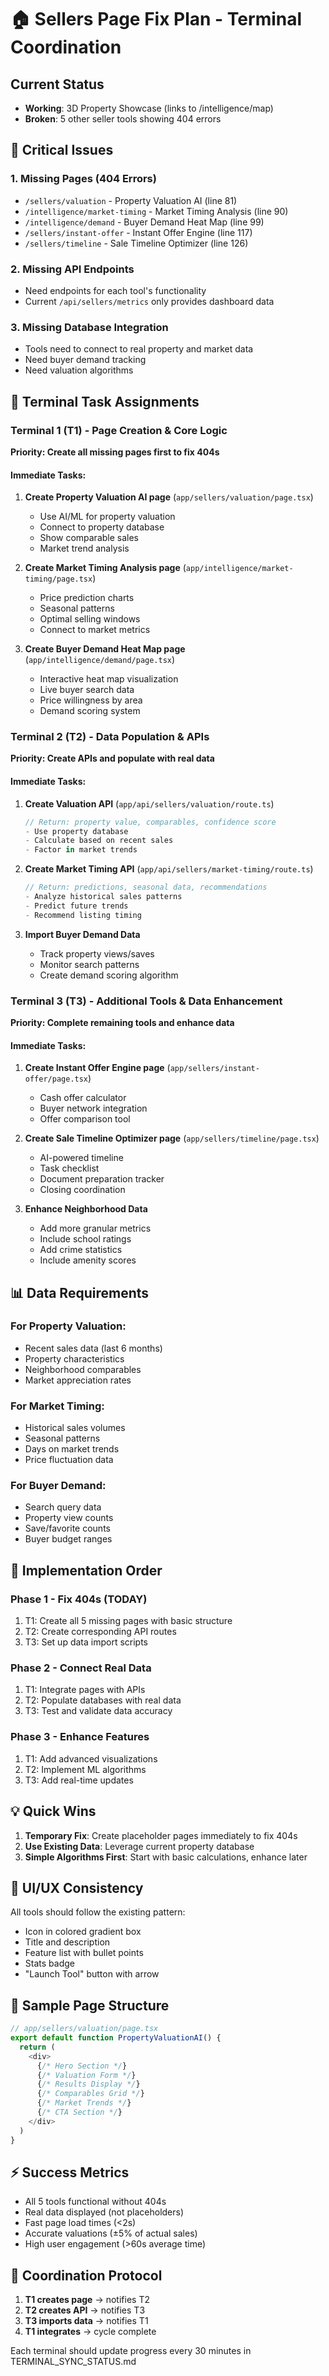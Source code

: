 # 🏠 Sellers Page Fix Plan - Terminal Coordination

## Current Status
- **Working**: 3D Property Showcase (links to /intelligence/map)
- **Broken**: 5 other seller tools showing 404 errors

## 🔴 Critical Issues

### 1. **Missing Pages (404 Errors)**
- `/sellers/valuation` - Property Valuation AI (line 81)
- `/intelligence/market-timing` - Market Timing Analysis (line 90) 
- `/intelligence/demand` - Buyer Demand Heat Map (line 99)
- `/sellers/instant-offer` - Instant Offer Engine (line 117)
- `/sellers/timeline` - Sale Timeline Optimizer (line 126)

### 2. **Missing API Endpoints**
- Need endpoints for each tool's functionality
- Current `/api/sellers/metrics` only provides dashboard data

### 3. **Missing Database Integration**
- Tools need to connect to real property and market data
- Need buyer demand tracking
- Need valuation algorithms

## 🎯 Terminal Task Assignments

### Terminal 1 (T1) - Page Creation & Core Logic
**Priority: Create all missing pages first to fix 404s**

#### Immediate Tasks:
1. **Create Property Valuation AI page** (`app/sellers/valuation/page.tsx`)
   - Use AI/ML for property valuation
   - Connect to property database
   - Show comparable sales
   - Market trend analysis

2. **Create Market Timing Analysis page** (`app/intelligence/market-timing/page.tsx`)
   - Price prediction charts
   - Seasonal patterns
   - Optimal selling windows
   - Connect to market metrics

3. **Create Buyer Demand Heat Map page** (`app/intelligence/demand/page.tsx`)
   - Interactive heat map visualization
   - Live buyer search data
   - Price willingness by area
   - Demand scoring system

### Terminal 2 (T2) - Data Population & APIs
**Priority: Create APIs and populate with real data**

#### Immediate Tasks:
1. **Create Valuation API** (`app/api/sellers/valuation/route.ts`)
   ```typescript
   // Return: property value, comparables, confidence score
   - Use property database
   - Calculate based on recent sales
   - Factor in market trends
   ```

2. **Create Market Timing API** (`app/api/sellers/market-timing/route.ts`)
   ```typescript
   // Return: predictions, seasonal data, recommendations
   - Analyze historical sales patterns
   - Predict future trends
   - Recommend listing timing
   ```

3. **Import Buyer Demand Data**
   - Track property views/saves
   - Monitor search patterns
   - Create demand scoring algorithm

### Terminal 3 (T3) - Additional Tools & Data Enhancement
**Priority: Complete remaining tools and enhance data**

#### Immediate Tasks:
1. **Create Instant Offer Engine page** (`app/sellers/instant-offer/page.tsx`)
   - Cash offer calculator
   - Buyer network integration
   - Offer comparison tool

2. **Create Sale Timeline Optimizer page** (`app/sellers/timeline/page.tsx`)
   - AI-powered timeline
   - Task checklist
   - Document preparation tracker
   - Closing coordination

3. **Enhance Neighborhood Data**
   - Add more granular metrics
   - Include school ratings
   - Add crime statistics
   - Include amenity scores

## 📊 Data Requirements

### For Property Valuation:
- Recent sales data (last 6 months)
- Property characteristics
- Neighborhood comparables
- Market appreciation rates

### For Market Timing:
- Historical sales volumes
- Seasonal patterns
- Days on market trends
- Price fluctuation data

### For Buyer Demand:
- Search query data
- Property view counts
- Save/favorite counts
- Buyer budget ranges

## 🚀 Implementation Order

### Phase 1 - Fix 404s (TODAY)
1. T1: Create all 5 missing pages with basic structure
2. T2: Create corresponding API routes
3. T3: Set up data import scripts

### Phase 2 - Connect Real Data
1. T1: Integrate pages with APIs
2. T2: Populate databases with real data
3. T3: Test and validate data accuracy

### Phase 3 - Enhance Features
1. T1: Add advanced visualizations
2. T2: Implement ML algorithms
3. T3: Add real-time updates

## 💡 Quick Wins

1. **Temporary Fix**: Create placeholder pages immediately to fix 404s
2. **Use Existing Data**: Leverage current property database
3. **Simple Algorithms First**: Start with basic calculations, enhance later

## 🎨 UI/UX Consistency

All tools should follow the existing pattern:
- Icon in colored gradient box
- Title and description
- Feature list with bullet points
- Stats badge
- "Launch Tool" button with arrow

## 📝 Sample Page Structure

```typescript
// app/sellers/valuation/page.tsx
export default function PropertyValuationAI() {
  return (
    <div>
      {/* Hero Section */}
      {/* Valuation Form */}
      {/* Results Display */}
      {/* Comparables Grid */}
      {/* Market Trends */}
      {/* CTA Section */}
    </div>
  )
}
```

## ⚡ Success Metrics

- All 5 tools functional without 404s
- Real data displayed (not placeholders)
- Fast page load times (<2s)
- Accurate valuations (±5% of actual sales)
- High user engagement (>60s average time)

## 🔄 Coordination Protocol

1. **T1 creates page** → notifies T2
2. **T2 creates API** → notifies T3
3. **T3 imports data** → notifies T1
4. **T1 integrates** → cycle complete

Each terminal should update progress every 30 minutes in TERMINAL_SYNC_STATUS.md